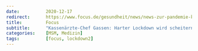 ```yaml
---
date:          2020-12-17
redirect:      https://www.focus.de/gesundheit/news/news-zur-pandemie-kassenaerzte-chef-gassen-harter-lockdown-wird-scheitern_id_12783269.html
title:         Focus
subtitle:      "Kassenärzte-Chef Gassen: Harter Lockdown wird scheitern"
categories:    [MSM, Medizin]
tags:          [focus, lockdown2]
---
```

